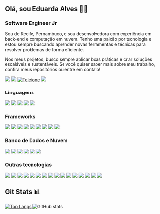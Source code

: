 ## Olá, sou Eduarda Alves 👋🏽
### Software Engineer Jr

Sou de Recife, Pernambuco, e sou desenvolvedora com experiência em back-end e computação em nuvem. Tenho uma paixão por tecnologia e estou sempre buscando aprender novas ferramentas e técnicas para resolver problemas de forma eficiente. 

Nos meus projetos, busco sempre aplicar boas práticas e criar soluções escaláveis e sustentáveis. Se você quiser saber mais sobre meu trabalho, confira meus repositórios ou entre em contato!

<a href = "mailto:duarda.alvesx@gmail.com"><img src="https://img.shields.io/badge/Gmail-D14836?style=for-the-badge&logo=gmail&logoColor=white" target="_blank"></a>
<a href="https://www.linkedin.com/in/eduardaalves/" target="_blank"><img src="https://img.shields.io/badge/-LinkedIn-%230077B5?style=for-the-badge&logo=linkedin&logoColor=white" target="_blank"></a> 
[![Telefone](https://img.shields.io/badge/WhatsApp-25D366?style=for-the-badge&logo=whatsapp&logoColor=white)](tel:+558199795-7044)
<a href=" " target="_blank"><img src="https://img.shields.io/badge/website-000000?style=for-the-badge&logo=About.me&logoColor=white" target="_blank"></a> 

### Linguagens

<a href=" " target="_blank"><img src="https://img.shields.io/badge/java-%23ED8B00.svg?style=for-the-badge&logo=openjdk&logoColor=white" target="_blank"></a> 
<a href=" " target="_blank"><img src="https://img.shields.io/badge/typescript-%23007ACC.svg?style=for-the-badge&logo=typescript&logoColor=white" target="_blank"></a> 
<a href=" " target="_blank"><img src="https://img.shields.io/badge/Python-FFD43B?style=for-the-badge&logo=python&logoColor=blue" target="_blank"></a> 
<a href=" " target="_blank"><img src="https://img.shields.io/badge/C%23-239120?style=for-the-badge&logo=csharp&logoColor=white" target="_blank"></a> 
<a href=" " target="_blank"><img src="https://img.shields.io/badge/JavaScript-323330?style=for-the-badge&logo=javascript&logoColor=F7DF1E" target="_blank"></a> 


### Frameworks

<a href=" " target="_blank"><img src="https://img.shields.io/badge/Blazor-512BD4?style=for-the-badge&logo=blazor&logoColor=white" target="_blank"></a> 
<a href=" " target="_blank"><img src="https://img.shields.io/badge/Bootstrap-563D7C?style=for-the-badge&logo=bootstrap&logoColor=white" target="_blank"></a> 
<a href=" " target="_blank"><img src="https://img.shields.io/badge/Django-092E20?style=for-the-badge&logo=django&logoColor=green" target="_blank"></a> 
<a href=" " target="_blank"><img src="https://img.shields.io/badge/Express%20js-000000?style=for-the-badge&logo=express&logoColor=white" target="_blank"></a> 
<a href=" " target="_blank"><img src="https://img.shields.io/badge/Flask-000000?style=for-the-badge&logo=flask&logoColor=white" target="_blank"></a> 
<a href=" " target="_blank"><img src="https://img.shields.io/badge/.NET-512BD4?style=for-the-badge&logo=dotnet&logoColor=white" target="_blank"></a> 
<a href=" " target="_blank"><img src="https://img.shields.io/badge/React-20232A?style=for-the-badge&logo=react&logoColor=61DAFB" target="_blank"></a> 
<a href=" " target="_blank"><img src="https://img.shields.io/badge/Spring_Boot-6DB33F?style=for-the-badge&logo=spring-boot&logoColor=white" target="_blank"></a> 
<a href=" " target="_blank"><img src="https://img.shields.io/badge/Node%20js-339933?style=for-the-badge&logo=nodedotjs&logoColor=white" target="_blank"></a> 

### Banco de Dados e Nuvem

<a href=" " target="_blank"><img src="https://img.shields.io/badge/Amazon_AWS-FF9900?style=for-the-badge&logo=amazonaws&logoColor=white" target="_blank"></a> 
<a href=" " target="_blank"><img src="https://img.shields.io/badge/microsoft%20azure-0089D6?style=for-the-badge&logo=microsoft-azure&logoColor=white" target="_blank"></a> 
<a href=" " target="_blank"><img src="https://img.shields.io/badge/Microsoft%20SQL%20Server-CC2927?style=for-the-badge&logo=microsoft%20sql%20server&logoColor=white" target="_blank"></a> 
<a href=" " target="_blank"><img src="https://img.shields.io/badge/MongoDB-4EA94B?style=for-the-badge&logo=mongodb&logoColor=white" target="_blank"></a> 
<a href=" " target="_blank"><img src="https://img.shields.io/badge/MySQL-005C84?style=for-the-badge&logo=mysql&logoColor=white" target="_blank"></a> 
<a href=" " target="_blank"><img src="https://img.shields.io/badge/PostgreSQL-316192?style=for-the-badge&logo=postgresql&logoColor=white" target="_blank"></a> 


### Outras tecnologias

<a href=" " target="_blank"><img src="https://img.shields.io/badge/Apache_Kafka-231F20?style=for-the-badge&logo=apache-kafka&logoColor=white" target="_blank"></a> 
<a href=" " target="_blank"><img src="https://img.shields.io/badge/Apache_Spark-FFFFFF?style=for-the-badge&logo=apachespark&logoColor=#E35A16" target="_blank"></a> 
<a href=" " target="_blank"><img src="https://img.shields.io/badge/Junit5-25A162?style=for-the-badge&logo=junit5&logoColor=white" target="_blank"></a> 
<a href=" " target="_blank"><img src="https://img.shields.io/badge/Markdown-000000?style=for-the-badge&logo=markdown&logoColor=white" target="_blank"></a> 
<a href=" " target="_blank"><img src="https://img.shields.io/badge/CSS3-1572B6?style=for-the-badge&logo=css3&logoColor=white" target="_blank"></a> 
<a href=" " target="_blank"><img src="https://img.shields.io/badge/HTML5-E34F26?style=for-the-badge&logo=html5&logoColor=white" target="_blank"></a> 
<a href=" " target="_blank"><img src="https://img.shields.io/badge/Notion-000000?style=for-the-badge&logo=notion&logoColor=white" target="_blank"></a> 
<a href=" " target="_blank"><img src="https://img.shields.io/badge/GitHub-100000?style=for-the-badge&logo=github&logoColor=white" target="_blank"></a> 
<a href=" " target="_blank"><img src="https://img.shields.io/badge/json-5E5C5C?style=for-the-badge&logo=json&logoColor=white" target="_blank"></a> 
<a href=" " target="_blank"><img src="https://img.shields.io/badge/pandas-%23150458.svg?style=for-the-badge&logo=pandas&logoColor=white" target="_blank"></a> 
<a href=" " target="_blank"><img src="https://img.shields.io/badge/GIT-E44C30?style=for-the-badge&logo=git&logoColor=white" target="_blank"></a> 
<a href=" " target="_blank"><img src="https://img.shields.io/badge/powershell-5391FE?style=for-the-badge&logo=powershell&logoColor=white" target="_blank"></a> 
<a href=" " target="_blank"><img src="https://img.shields.io/badge/javafx-%23FF0000.svg?style=for-the-badge&logo=javafx&logoColor=white" target="_blank"></a> 
<a href=" " target="_blank"><img src="https://img.shields.io/badge/OpenCV-27338e?style=for-the-badge&logo=OpenCV&logoColor=white" target="_blank"></a> 
<a href=" " target="_blank"><img src="https://img.shields.io/badge/Postman-FF6C37?style=for-the-badge&logo=Postman&logoColor=white" target="_blank"></a> 
<a href=" " target="_blank"><img src="https://img.shields.io/badge/PowerBI-F2C811?style=for-the-badge&logo=Power%20BI&logoColor=white" target="_blank"></a> 

## Git Stats 📊

[![Top Langs](https://github-readme-stats.vercel.app/api/top-langs/?username=eduardaalvess&layout=donut&langs_count=4&theme=transparent)](https://github.com/eduardaalvess/github-readme-stats)
![GitHub stats](https://github-readme-stats.vercel.app/api?username=eduardaalvess&show_icons=true&theme=transparent) 
